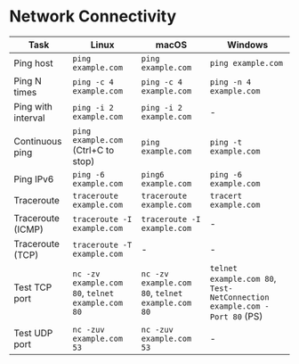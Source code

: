 # Network Connectivity

| Task | Linux | macOS | Windows |
|------|-------|-------|---------|
| Ping host | `ping example.com` | `ping example.com` | `ping example.com` |
| Ping N times | `ping -c 4 example.com` | `ping -c 4 example.com` | `ping -n 4 example.com` |
| Ping with interval | `ping -i 2 example.com` | `ping -i 2 example.com` | - |
| Continuous ping | `ping example.com` (Ctrl+C to stop) | `ping example.com` | `ping -t example.com` |
| Ping IPv6 | `ping -6 example.com` | `ping6 example.com` | `ping -6 example.com` |
| Traceroute | `traceroute example.com` | `traceroute example.com` | `tracert example.com` |
| Traceroute (ICMP) | `traceroute -I example.com` | `traceroute -I example.com` | - |
| Traceroute (TCP) | `traceroute -T example.com` | - | - |
| Test TCP port | `nc -zv example.com 80`, `telnet example.com 80` | `nc -zv example.com 80`, `telnet example.com 80` | `telnet example.com 80`, `Test-NetConnection example.com -Port 80` (PS) |
| Test UDP port | `nc -zuv example.com 53` | `nc -zuv example.com 53` | - |